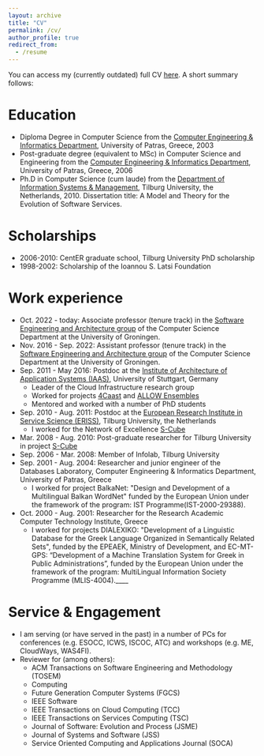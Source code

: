 ```yaml
---
layout: archive
title: "CV"
permalink: /cv/
author_profile: true
redirect_from:
  - /resume
---
```


You can access my (currently outdated) full CV [here](http://vandriko.github.io/files/Vasilios_Andrikopoulos_CV_public.pdf). A short summary follows:

Education
======
* Diploma Degree in Computer Science from the [Computer Engineering & Informatics Department](https://www.ceid.upatras.gr/), University of Patras, Greece, 2003
* Post-graduate degree (equivalent to MSc) in Computer Science and Engineering from the [Computer Engineering & Informatics Department](https://www.ceid.upatras.gr/), University of Patras, Greece, 2006
* Ph.D in Computer Science (cum laude) from the [Department of Information Systems & Management](https://www.tilburguniversity.edu/about/schools/economics-and-management/organization/departments/management/), Tilburg University, the Netherlands, 2010. Dissertation title: A Model and Theory for the Evolution of Software Services.

Scholarships
======
* 2006-2010: CentER graduate school, Tilburg University PhD scholarship
* 1998-2002: Scholarship of the Ioannou S. Latsi Foundation

Work experience
======
* Oct. 2022 - today: Associate professor (tenure track) in the [Software Engineering and Architecture group](https://search-rug.github.io/) of the Computer Science Department at the University of Groningen.
* Nov. 2016 - Sep. 2022: Assistant professor (tenure track) in the [Software Engineering and Architecture group](https://search-rug.github.io/) of the Computer Science Department at the University of Groningen.
* Sep. 2011 - May 2016: Postdoc at the [Institute of Architecture of Application Systems (IAAS)](http://www.iaas.uni-stuttgart.de/), University of Stuttgart, Germany
  * Leader of the Cloud Infrastructure research group
  * Worked for projects [4Caast](http://www.4caast.eu/) and [ALLOW Ensembles](http://www.allow-ensembles.eu/) 
  * Mentored and worked with a number of PhD students
* Sep. 2010 - Aug. 2011: Postdoc at the [European Research Institute in Service Science (ERISS)](https://www.tilburguniversity.edu/research/institutes-and-research-groups/eriss/), Tilburg University, the Netherlands
  * I worked for the Network of Excellence [S-Cube](http://www.s-cube-network.eu/)
* Mar. 2008 - Aug. 2010: Post-graduate researcher for Tilburg University in project [S-Cube](http://www.s-cube-network.eu/)
* Sep. 2006 - Mar. 2008: Member of Infolab, Tilburg University
* Sep. 2001 - Aug. 2004: Researcher and junior engineer of the Databases Laboratory, Computer Engineering & Informatics Department, University of Patras, Greece
  * I worked for project BalkaNet: "Design and Development of a Multilingual Balkan WordNet" funded by the European Union under the framework of the program: IST Programme(IST-2000-29388).
* Oct. 2000 - Aug. 2001: Researcher for the Research Academic Computer Technology Institute, Greece
  * I worked for projects DIALEXIKO: "Development of a Linguistic Database for the Greek Language Organized in Semantically Related Sets", funded by the EPEAEK, Ministry of Development, and EC-MT-GPS: “Development of a Machine Translation System for Greek in Public Administrations”, funded by the European Union under the framework of the program: MultiLingual Information Society Programme (MLIS-4004).____
  
Service & Engagement
======
* I am serving (or have served in the past) in a number of PCs for conferences (e.g. ESOCC, ICWS, ISCOC, ATC) and workshops (e.g. ME, CloudWays, WAS4FI).
* Reviewer for (among others):
    *  ACM Transactions on Software Engineering and Methodology (TOSEM)
    *  Computing
    *  Future Generation Computer Systems (FGCS)
    *  IEEE Software
    *  IEEE Transactions on Cloud Computing (TCC)
    *  IEEE Transactions on Services Computing (TSC)
    *  Journal of Software: Evolution and Process (JSME)
    *  Journal of Systems and Software (JSS)
    *  Service Oriented Computing and Applications Journal (SOCA)
